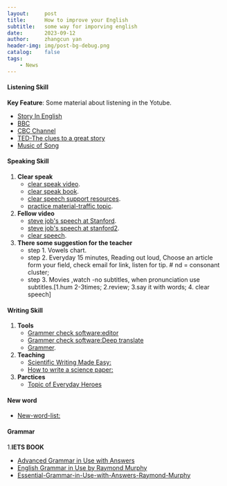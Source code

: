 ```yaml
---
layout:     post
title:      How to improve your English
subtitle:   some way for imporving english
date:       2023-09-12
author:     zhangcun yan
header-img: img/post-bg-debug.png
catalog:    false
tags:
    - News
---
```


#### Listening Skill


**Key Feature**: Some material about listening in the Yotube.

* [Story In English](https://www.youtube.com/@WooEnglish)
* [BBC](https://www.bbc.com/)
* [CBC Channel](https://www.bbc.com/)
* [TED-The clues to a great story](https://www.youtube.com/watch?v=KxDwieKpawg)
* [Music of Song](https://www.youtube.com/watch?v=swloMVFALXw)

#### Speaking Skill
1. **Clear speak**
    * [clear speak video](https://www.youtube.com/watch?v=JKIu2R-O2rQ).
    * [clear speak book](http://biblioteca.univalle.edu.ni/files/original/df429f13276f7201f0e30c2746366d030dcd266a.pdf).
    * [clear speech support resources](https://www.cambridge.org/ca/cambridgeenglish/catalog/english-academic-purposes/clear-speech-4th-edition/resources).
    * [practice material-traffic topic](https://www.brookings.edu/articles/traffic-why-its-getting-worse-what-government-can-do/#intro).
2. **Fellow video**
    * [steve job's speech at Stanford](https://www.youtube.com/watch?v=1i9kcBHX2Nw).
    * [steve job's speech at stanford2](https://www.youtube.com/watch?v=Tuw8hxrFBH8&t=25s).
    * [clear speech](https://www.youtube.com/watch?v=72-ARzL_ljs).
3. **There some suggestion for the teacher** 
    * step 1. Vowels chart.
    * step 2. Everyday 15 minutes, Reading out loud, Choose an article form your field, check email for link, listen for tip. # nd = consonant cluster;
    * step 3. Movies ,watch -no subtitles, when pronunciation use subtitles.[1.hum 2-3times; 2.review; 3.say it with words; 4. clear speech]


#### Writing Skill
1. **Tools**
   * [Grammer check software:editor](https://instatext.io/editor/?v2=1&u=695897452280&t=c) 
   * [Grammer check software:Deep translate](https://www.deepl.com/translator)
   * [Grammer](https://www.englishgrammar101.com/).
2. **Teaching**
   * [Scientific Writing Made Easy:](https://esajournals.onlinelibrary.wiley.com/doi/full/10.1002/bes2.1258)
   * [How to write a science paper:](https://www.youtube.com/watch?v=Vky9PDKx5KU) 
3. **Parctices**
   * [Topic of Everyday Heroes](https://yanzhangcun.github.io/files/Writing_about_everyday_heroes_Zhangcun-Yan.pdf)

#### New word

* [New-word-list:](https://yanzhangcun.github.io/files/ebooks/Newwords.pdf)


#### Grammar
1.**IETS BOOK**
  * [Advanced Grammar in Use with Answers](https://drive.google.com/file/d/13Hjl34S7GMGVWc0tUDYt5_ip7xsWENuR/view?usp=drive_link)
  * [English Grammar in Use by Raymond Murphy](https://drive.google.com/file/d/1-A-_I7Tj6P1rC8kPlAYyiD0VXqndhJtu/view?usp=drive_link)
  * [Essential-Grammar-in-Use-with-Answers-Raymond-Murphy](https://drive.google.com/file/d/1oIec3ajHQN2G-1C-sAkKidL5XrYwiUDL/view?usp=drive_link)

